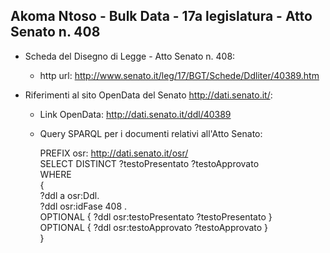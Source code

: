 ## Akoma Ntoso - Bulk Data - 17a legislatura - Atto Senato n. 408 ##

* Scheda del Disegno di Legge - Atto Senato n. 408:
	* http url: http://www.senato.it/leg/17/BGT/Schede/Ddliter/40389.htm

* Riferimenti al sito OpenData del Senato http://dati.senato.it/:
	* Link OpenData: http://dati.senato.it/ddl/40389
	* Query SPARQL per i documenti relativi all'Atto Senato:

        PREFIX osr: <http://dati.senato.it/osr/>  
		SELECT DISTINCT ?testoPresentato ?testoApprovato  
		WHERE  
		{  
		    ?ddl a osr:Ddl.  
		    ?ddl osr:idFase 408 .  
		    OPTIONAL { ?ddl osr:testoPresentato ?testoPresentato }  
		    OPTIONAL { ?ddl osr:testoApprovato ?testoApprovato }  
		}
		